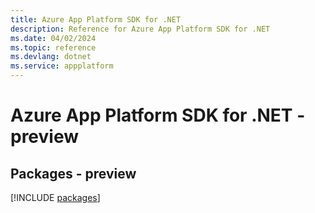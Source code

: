 ```yaml
---
title: Azure App Platform SDK for .NET
description: Reference for Azure App Platform SDK for .NET
ms.date: 04/02/2024
ms.topic: reference
ms.devlang: dotnet
ms.service: appplatform
---
```

# Azure App Platform SDK for .NET - preview
## Packages - preview
[!INCLUDE [packages](app-platform-index.md)]